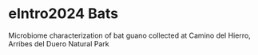 # eIntro2024 Bats

Microbiome characterization of bat guano collected at Camino del Hierro, Arribes del Duero Natural Park
